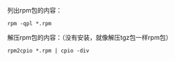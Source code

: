 列出rpm包的内容：
```
rpm -qpl *.rpm
```

解压rpm包的内容：（没有安装，就像解压tgz包一样rpm包）
```
rpm2cpio *.rpm | cpio -div
```
